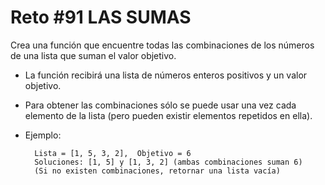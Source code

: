 <!-- trunk-ignore-all(prettier) -->
# Reto #91 LAS SUMAS

Crea una función que encuentre todas las combinaciones de los números de una lista que suman el valor objetivo.

* La función recibirá una lista de números enteros positivos y un valor objetivo.
* Para obtener las combinaciones sólo se puede usar una vez cada elemento de la lista (pero pueden existir   elementos repetidos en ella).
* Ejemplo:

        Lista = [1, 5, 3, 2],  Objetivo = 6
        Soluciones: [1, 5] y [1, 3, 2] (ambas combinaciones suman 6)
        (Si no existen combinaciones, retornar una lista vacía)
